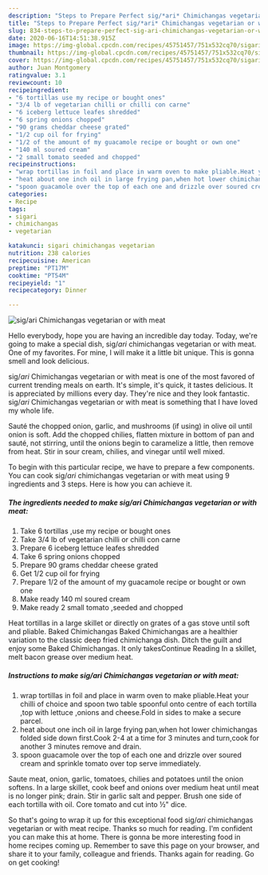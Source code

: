 ```yaml
---
description: "Steps to Prepare Perfect sig/*ari* Chimichangas vegetarian or with meat"
title: "Steps to Prepare Perfect sig/*ari* Chimichangas vegetarian or with meat"
slug: 834-steps-to-prepare-perfect-sig-ari-chimichangas-vegetarian-or-with-meat
date: 2020-06-16T14:51:38.915Z
image: https://img-global.cpcdn.com/recipes/45751457/751x532cq70/sigari-chimichangas-vegetarian-or-with-meat-recipe-main-photo.jpg
thumbnail: https://img-global.cpcdn.com/recipes/45751457/751x532cq70/sigari-chimichangas-vegetarian-or-with-meat-recipe-main-photo.jpg
cover: https://img-global.cpcdn.com/recipes/45751457/751x532cq70/sigari-chimichangas-vegetarian-or-with-meat-recipe-main-photo.jpg
author: Juan Montgomery
ratingvalue: 3.1
reviewcount: 10
recipeingredient:
- "6 tortillas use my recipe or bought ones"
- "3/4 lb of vegetarian chilli or chilli con carne"
- "6 iceberg lettuce leafes shredded"
- "6 spring onions chopped"
- "90 grams cheddar cheese grated"
- "1/2 cup oil for frying"
- "1/2 of the amount of my guacamole recipe or bought or own one"
- "140 ml soured cream"
- "2 small tomato seeded and chopped"
recipeinstructions:
- "wrap tortillas in foil and place in warm oven to make pliable.Heat your chilli of choice and spoon two table spoonful onto centre of each tortilla ,top with lettuce ,onions and cheese.Fold in sides to make a secure parcel."
- "heat about one inch oil in large frying pan,when hot lower chimichangas folded side down first.Cook 2-4 at a time for 3 minutes and turn,cook for another 3 minutes remove and drain."
- "spoon guacamole over the top of each one and drizzle over soured cream and sprinkle tomato over top serve immediately."
categories:
- Recipe
tags:
- sigari
- chimichangas
- vegetarian

katakunci: sigari chimichangas vegetarian 
nutrition: 238 calories
recipecuisine: American
preptime: "PT17M"
cooktime: "PT54M"
recipeyield: "1"
recipecategory: Dinner

---
```



![sig/*ari* Chimichangas vegetarian or with meat](https://img-global.cpcdn.com/recipes/45751457/751x532cq70/sigari-chimichangas-vegetarian-or-with-meat-recipe-main-photo.jpg)

Hello everybody, hope you are having an incredible day today. Today, we're going to make a special dish, sig/*ari* chimichangas vegetarian or with meat. One of my favorites. For mine, I will make it a little bit unique. This is gonna smell and look delicious.

sig/*ari* Chimichangas vegetarian or with meat is one of the most favored of current trending meals on earth. It's simple, it's quick, it tastes delicious. It is appreciated by millions every day. They're nice and they look fantastic. sig/*ari* Chimichangas vegetarian or with meat is something that I have loved my whole life.

Sauté the chopped onion, garlic, and mushrooms (if using) in olive oil until onion is soft. Add the chopped chilies, flatten mixture in bottom of pan and sauté, not stirring, until the onions begin to caramelize a little, then remove from heat. Stir in sour cream, chilies, and vinegar until well mixed.


To begin with this particular recipe, we have to prepare a few components. You can cook sig/*ari* chimichangas vegetarian or with meat using 9 ingredients and 3 steps. Here is how you can achieve it.

<!--inarticleads1-->

##### The ingredients needed to make sig/*ari* Chimichangas vegetarian or with meat:

1. Take 6 tortillas ,use my recipe or bought ones
1. Take 3/4 lb of vegetarian chilli or chilli con carne
1. Prepare 6 iceberg lettuce leafes shredded
1. Take 6 spring onions chopped
1. Prepare 90 grams cheddar cheese grated
1. Get 1/2 cup oil for frying
1. Prepare 1/2 of the amount of my guacamole recipe or bought or own one
1. Make ready 140 ml soured cream
1. Make ready 2 small tomato ,seeded and chopped


Heat tortillas in a large skillet or directly on grates of a gas stove until soft and pliable. Baked Chimichangas Baked Chimichangas are a healthier variation to the classic deep fried chimichanga dish. Ditch the guilt and enjoy some Baked Chimichangas. It only takesContinue Reading In a skillet, melt bacon grease over medium heat. 

<!--inarticleads2-->

##### Instructions to make sig/*ari* Chimichangas vegetarian or with meat:

1. wrap tortillas in foil and place in warm oven to make pliable.Heat your chilli of choice and spoon two table spoonful onto centre of each tortilla ,top with lettuce ,onions and cheese.Fold in sides to make a secure parcel.
1. heat about one inch oil in large frying pan,when hot lower chimichangas folded side down first.Cook 2-4 at a time for 3 minutes and turn,cook for another 3 minutes remove and drain.
1. spoon guacamole over the top of each one and drizzle over soured cream and sprinkle tomato over top serve immediately.


Saute meat, onion, garlic, tomatoes, chilies and potatoes until the onion softens. In a large skillet, cook beef and onions over medium heat until meat is no longer pink; drain. Stir in garlic salt and pepper. Brush one side of each tortilla with oil. Core tomato and cut into ½&#34; dice. 

So that's going to wrap it up for this exceptional food sig/*ari* chimichangas vegetarian or with meat recipe. Thanks so much for reading. I'm confident you can make this at home. There is gonna be more interesting food in home recipes coming up. Remember to save this page on your browser, and share it to your family, colleague and friends. Thanks again for reading. Go on get cooking!
